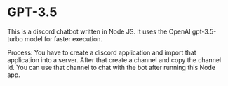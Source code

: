 # GPT-3.5

This is a discord chatbot written in Node JS. It uses the OpenAI gpt-3.5-turbo model for faster execution.

Process: You have to create a discord application and import that application into a server. After that create a channel and copy the channel Id. You can use that channel to chat with the bot after running this Node app.
